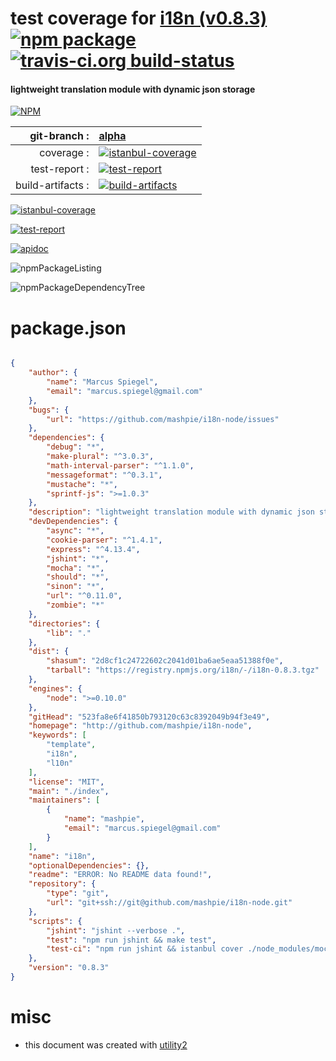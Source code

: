 # test coverage for  [i18n (v0.8.3)](http://github.com/mashpie/i18n-node)  [![npm package](https://img.shields.io/npm/v/npmtest-i18n.svg?style=flat-square)](https://www.npmjs.org/package/npmtest-i18n) [![travis-ci.org build-status](https://api.travis-ci.org/npmtest/node-npmtest-i18n.svg)](https://travis-ci.org/npmtest/node-npmtest-i18n)
#### lightweight translation module with dynamic json storage

[![NPM](https://nodei.co/npm/i18n.png?downloads=true)](https://www.npmjs.com/package/i18n)

| git-branch : | [alpha](https://github.com/npmtest/node-npmtest-i18n/tree/alpha)|
|--:|:--|
| coverage : | [![istanbul-coverage](https://npmtest.github.io/node-npmtest-i18n/build/coverage.badge.svg)](https://npmtest.github.io/node-npmtest-i18n/build/coverage.html/index.html)|
| test-report : | [![test-report](https://npmtest.github.io/node-npmtest-i18n/build/test-report.badge.svg)](https://npmtest.github.io/node-npmtest-i18n/build/test-report.html)|
| build-artifacts : | [![build-artifacts](https://npmtest.github.io/node-npmtest-i18n/glyphicons_144_folder_open.png)](https://github.com/npmtest/node-npmtest-i18n/tree/gh-pages/build)|

[![istanbul-coverage](https://npmtest.github.io/node-npmtest-i18n/build/screenCapture.buildCustomOrg.browser.coverage.html.png)](https://npmtest.github.io/node-npmtest-i18n/build/coverage.html/index.html)

[![test-report](https://npmtest.github.io/node-npmtest-i18n/build/screenCapture.buildCustomOrg.browser.%252Fhome%252Ftravis%252Fbuild%252Fnpmtest%252Fnode-npmtest-i18n%252Ftmp%252Fbuild%252Ftest-report.html.png)](https://npmtest.github.io/node-npmtest-i18n/build/test-report.html)

[![apidoc](https://npmdoc.github.io/node-npmdoc-i18n/build/screenCapture.buildApidoc.browser.%252Fhome%252Ftravis%252Fbuild%252Fnpmdoc%252Fnode-npmdoc-i18n%252Ftmp%252Fbuild%252Fapidoc.html.png)](https://npmdoc.github.io/node-npmdoc-i18n/build/apidoc.html)

![npmPackageListing](https://npmtest.github.io/node-npmtest-i18n/build/screenCapture.npmPackageListing.svg)

![npmPackageDependencyTree](https://npmtest.github.io/node-npmtest-i18n/build/screenCapture.npmPackageDependencyTree.svg)



# package.json

```json

{
    "author": {
        "name": "Marcus Spiegel",
        "email": "marcus.spiegel@gmail.com"
    },
    "bugs": {
        "url": "https://github.com/mashpie/i18n-node/issues"
    },
    "dependencies": {
        "debug": "*",
        "make-plural": "^3.0.3",
        "math-interval-parser": "^1.1.0",
        "messageformat": "^0.3.1",
        "mustache": "*",
        "sprintf-js": ">=1.0.3"
    },
    "description": "lightweight translation module with dynamic json storage",
    "devDependencies": {
        "async": "*",
        "cookie-parser": "^1.4.1",
        "express": "^4.13.4",
        "jshint": "*",
        "mocha": "*",
        "should": "*",
        "sinon": "*",
        "url": "^0.11.0",
        "zombie": "*"
    },
    "directories": {
        "lib": "."
    },
    "dist": {
        "shasum": "2d8cf1c24722602c2041d01ba6ae5eaa51388f0e",
        "tarball": "https://registry.npmjs.org/i18n/-/i18n-0.8.3.tgz"
    },
    "engines": {
        "node": ">=0.10.0"
    },
    "gitHead": "523fa8e6f41850b793120c63c8392049b94f3e49",
    "homepage": "http://github.com/mashpie/i18n-node",
    "keywords": [
        "template",
        "i18n",
        "l10n"
    ],
    "license": "MIT",
    "main": "./index",
    "maintainers": [
        {
            "name": "mashpie",
            "email": "marcus.spiegel@gmail.com"
        }
    ],
    "name": "i18n",
    "optionalDependencies": {},
    "readme": "ERROR: No README data found!",
    "repository": {
        "type": "git",
        "url": "git+ssh://git@github.com/mashpie/i18n-node.git"
    },
    "scripts": {
        "jshint": "jshint --verbose .",
        "test": "npm run jshint && make test",
        "test-ci": "npm run jshint && istanbul cover ./node_modules/mocha/bin/_mocha"
    },
    "version": "0.8.3"
}
```



# misc
- this document was created with [utility2](https://github.com/kaizhu256/node-utility2)

